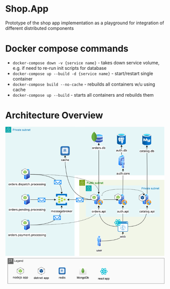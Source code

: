 # Shop.App
Prototype of the shop app implementation as a playground for integration of different distributed components

# Docker compose commands
* `docker-compose down -v {service name}` - takes down service volume, e.g. if need to re-run init scripts for database
* `docker-compose up --build -d {service name}` - start/restart single container
* `docker-compose build --no-cache` - rebuilds all containers w/u using cache
* `docker-compose up --build` - starts all containers and rebuilds them

# Architecture Overview
![Architecture Overview](media/Shop.App.Architecture_1.png)